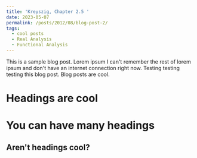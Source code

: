 ```yaml
---
title: 'Kreyszig, Chapter 2.5 '
date: 2023-05-07
permalink: /posts/2012/08/blog-post-2/
tags:
  - cool posts
  - Real Analysis
  - Functional Analysis
---
```


This is a sample blog post. Lorem ipsum I can't remember the rest of lorem ipsum and don't have an internet connection right now. Testing testing testing this blog post. Blog posts are cool.

Headings are cool
======

You can have many headings
======

Aren't headings cool?
------